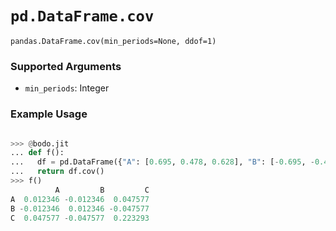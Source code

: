 # `pd.DataFrame.cov`

`pandas.DataFrame.cov(min_periods=None, ddof=1)`

### Supported Arguments

- `min_periods`: Integer

### Example Usage

```py

>>> @bodo.jit
... def f():
...   df = pd.DataFrame({"A": [0.695, 0.478, 0.628], "B": [-0.695, -0.478, -0.628], "C": [0.07, -0.68, 0.193]})
...   return df.cov()
>>> f()
          A         B         C
A  0.012346 -0.012346  0.047577
B -0.012346  0.012346 -0.047577
C  0.047577 -0.047577  0.223293
```
